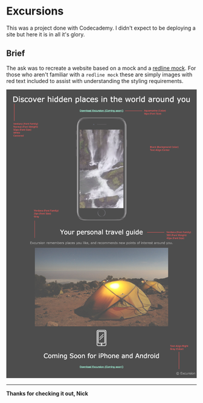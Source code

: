 # Excursions

This was a project done with Codecademy. I didn't expect to be deploying a site but here it is in all it's glory.

## Brief

The ask was to recreate a website based on a mock and a [redline mock](https://www.uxbeginner.com/glossary/redlining/). For those who aren't familiar with a `redline mock` these are simply images with red text included to assist with understanding the styling requirements.

![redline mock](./resources/images/excursion_redline.png)

---

**Thanks for checking it out, Nick**